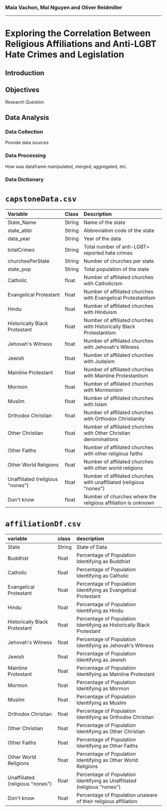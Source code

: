 ### Maia Vachon, Mai Nguyen and Oliver Reidmiller
---
# Exploring the Correlation Between Religious Affiliations and Anti-LGBT Hate Crimes and Legislation


## Introduction

## Objectives
Research Question

## Data Analysis 
### Data Collection
Provide data sources

### Data Processing 
How was dataframe manipulated, merged, aggregated, etc.

### Data Dictionary

# `capstoneData.csv`

| Variable           | Class  | Description                              |
|:-------------------|:-------|:-----------------------------------------|
| State_Name         | String | Name of the state                        |
| state_abbr         | String | Abbreviation code of the state           |
| data_year          | String | Year of the data                          |
| totalCrimes        | String | Total number of anti-LGBT+ reported  hate crimes          |
| churchesPerState   | String | Number of churches per state              |
| state_pop          | String | Total population of the state             |                                  | Buddhist                        | float     | Number of affiliated churches with Buddhism                                                          |
| Catholic                        | float     | Number of affiliated churches with Catholicism                                                        |
| Evangelical Protestant          | float     | Number of affiliated churches with Evangelical Protestantism                                         |
| Hindu                           | float     | Number of affiliated churches with Hinduism                                                           |
| Historically Black Protestant   | float     | Number of affiliated churches with Historically Black Protestantism                                   |
| Jehovah's Witness               | float     | Number of affiliated churches with Jehovah's Witness                                                  |
| Jewish                          | float     | Number of affiliated churches with Judaism                                                            |
| Mainline Protestant             | float     | Number of affiliated churches with Mainline Protestantism                                             |
| Mormon                          | float     | Number of affiliated churches with Mormonism                                                          |
| Muslim                          | float     | Number of affiliated churches with Islam                                                              |
| Orthodox Christian              | float     | Number of affiliated churches with Orthodox Christianity                                              |
| Other Christian                 | float     | Number of affiliated churches with Other Christian denominations                                      |
| Other Faiths                    | float     | Number of affiliated churches with other religious faiths                                              |
| Other World Religions           | float     | Number of affiliated churches with other world religions                                               |
| Unaffiliated (religious "nones")| float     | Number of affiliated churches with unaffiliated (religious "nones")                                    |
| Don't know                      | float     | Number of churches where the religious affiliation is unknown                                          |






# `affiliationDf.csv`
|variable |class  |description |
|:--------|:------|:-----------|
|State     |String|State of Data|
|Buddhist    |float|Percentage of Population Identifying as Buddhist|
|Catholic   |float|Percentage of Population Identifying as Catholic|
|Evangelical Protestant   |float|Percentage of Population Identifying as Evangelical Protestant|
|Hindu   |float|Percentage of Population Identifying as Hindu|
|	Historically Black Protestant   |float|Percentage of Population Identifying as 	Historically Black Protestant|
|Jehovah's Witness   |float|Percentage of Population Identifying as Jehovah's Witness|
|Jewish   |float|Percentage of Population Identifying as Jewish|
|Mainline Protestant   |float|Percentage of Population Identifying as Mainline Protestant|
|Mormon   |float|Percentage of Population Identifying as Mormon|
|Muslim   |float|Percentage of Population Identifying as Muslim|
|Orthodox Christian   |float|Percentage of Population Identifying as Orthodox Christian|
|Other Christian   |float|Percentage of Population Identifying as Other Christian|
|Other Faiths   |float|Percentage of Population Identifying as Other Faiths|
|Other World Religions   |float|Percentage of Population Identifying as Other World Religions|
|Unaffiliated (religious "nones")   |float|Percentage of Population Identifying as Unaffiliated (religious "nones")|
|Don't know   |float|Percentage of Population unaware of their religious affiliation|

